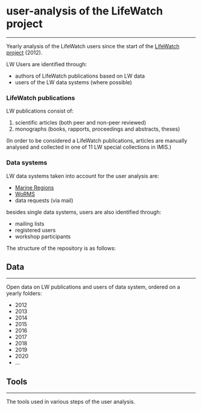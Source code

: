 # user-analysis of the LifeWatch project

---

Yearly analysis of the LifeWatch users since the start of the [LifeWatch project](https://lifewatch.be) (2012).

LW Users are identified through:

- authors of LifeWatch publications based on LW data
- users of the LW data systems (where possible)


### LifeWatch publications

LW publications consist of:

1. scientific articles (both peer and non-peer reviewed) 
2. monographs (books, rapports, proceedings and abstracts, theses)


(In order to be considered a LifeWatch publications, articles are manually analysed and collected in one of 11 LW special collections in IMIS.)

### Data systems

LW data systems taken into account for the user analysis are:

- [Marine Regions](https://marineregions.org)
- [WoRMS](https://marinespecies.org)
- data requests (via mail)

besides single data systems, users are also identified through:

- mailing lists
- registered users
- workshop participants 




The structure of the repository is as follows:

## Data

---

Open data on LW publications and users of data system, ordered on a yearly folders:

- 2012
- 2013
- 2014
- 2015
- 2016
- 2017
- 2018
- 2019
- 2020
- ...


## Tools

---

The tools used in various steps of the user analysis.




 
